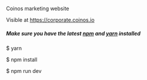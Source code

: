 Coinos marketing website 

Visible at https://corporate.coinos.io


 ##### Make sure you have the latest [npm](https://www.npmjs.com/get-npm) and [yarn](https://classic.yarnpkg.com/en/docs/install/#debian-stable) installed

 $ yarn
  
 $ npm install 
 
 $ npm run dev
